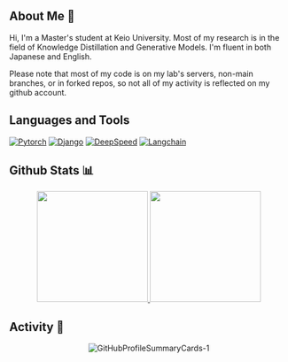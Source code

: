 <!-- - 👋 Hi, I’m @Hiromasa-H
- 👀 I’m interested in ...
- 🌱 I’m currently learning ...
- 💞️ I’m looking to collaborate on ...
- 📫 How to reach me ... -->

## About Me 👋

Hi, I'm a Master's student at Keio University. Most of my research is in the field of Knowledge Distillation and Generative Models. I'm fluent in both Japanese and English. 

Please note that most of my code is on my lab's servers, non-main branches, or in forked repos, so not all of my activity is reflected on my github account.

## Languages and Tools
[![Pytorch](https://img.shields.io/badge/-Pytorch-gray?style=flat&logo=Pytorch&)]()
[![Django](https://img.shields.io/badge/-Django-gray?style=flat&logo=Django&)]()
[![DeepSpeed](https://img.shields.io/badge/-DeepSpeed-grey)]()
[![Langchain](https://img.shields.io/badge/%F0%9F%A6%9C%EF%B8%8F-langchain-grey)]()


## Github Stats 📊
<p align="center">
<a href="https://github.com/Hiromasa-H">
  <img height="200em" src="https://github-readme-stats.vercel.app/api?username=Hiromasa-H&show_icons=true&theme=dark&count_private=true"/>
  <img height="200em" src="https://github-readme-stats.vercel.app/api/top-langs/?username=Hiromasa-H&layout=donut&theme=dark"/>
</a>
</p>

<!-- 
[![Contribution snake Light](https://raw.githubusercontent.com/Hiromasa-H/Hiromasa-H/output/github-snake.svg)](https://github.com/Platane/snk#gh-dark-mode-only) -->

## Activity 💪
<p align="center">
<img alt="GitHubProfileSummaryCards-1" src="http://github-profile-summary-cards.vercel.app/api/cards/profile-details?username=Hiromasa-H&theme=github_dark">
</p>

<!-- [![Hiromasa-H's github activity graph](https://github-readme-activity-graph.cyclic.app/graph?username=Hiromasa-H&custom_title=This%20is%20a%20title&hide_border=true)](https://github.com/ashutosh00710/github-readme-activity-graph) -->
<!-- [![Hiromasa-H's github activity graph](https://github-readme-activity-graph.cyclic.app/graph?username=Hiromasa-H&theme=react-dark)](https://github-readme-activity-graph.cyclic.app) -->



<!-- [![Anurag's GitHub stats](https://github-readme-stats.vercel.app/api?username=Hiromasa-H&show_icons=true&theme=dark&count_private=true)](https://github.com/anuraghazra/github-readme-stats)
[![Top Langs](https://github-readme-stats.vercel.app/api/top-langs/?username=Hiromasa-H&layout=donut&theme=dark)](https://github.com/anuraghazra/github-readme-stats)
 -->
<!---
Hiromasa-H/Hiromasa-H is a ✨ special ✨ repository because its `README.md` (this file) appears on your GitHub profile.
You can click the Preview link to take a look at your changes.
--->
